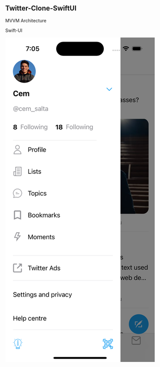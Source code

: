 ## Twitter-Clone-SwiftUI

MVVM Architecture

Swift-UI

![plot](./simulator_screenshot_C75437EB-7F39-4DC7-A1C3-34700A288DEE.png)
